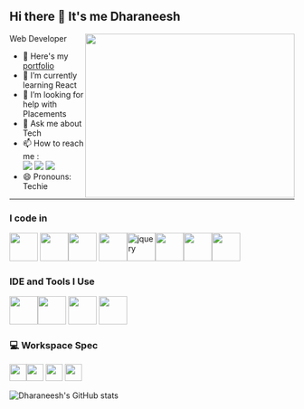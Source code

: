 ## Hi there 👋 It's me Dharaneesh 
 Web Developer
<img align="right" width="370" height="290" src="https://i.pinimg.com/originals/47/f0/34/47f0342cec72b800463bf003eac1257e.gif">
- 🔭 Here's my [portfolio](https://dharaneesh.netlify.app)                                                 
- 🌱 I’m currently learning React
- 🤔 I’m looking for help with Placements
- 💬 Ask me about Tech
- 📫 How to reach me :
<br /> [<img src="https://img.shields.io/badge/Instagram-1DA1F2?style=for-the-badge&logo=instagram&logoColor=white" />](https://www.instagram.com/dharaneesh_v_d?igsh=MW96dzlzYW9nNXQ0bw==) [<img src="https://img.shields.io/badge/LinkedIn-0077B5?style=for-the-badge&logo=linkedin&logoColor=white" />](https://www.linkedin.com/in/dharaneesh-v-d?utm_source=share&utm_campaign=share_via&utm_content=profile&utm_medium=android_app)
[<img src="https://img.shields.io/badge/website-1DA1F2?style=for-the-badge&logo=web&logoColor=white" />](https://www.instagram.com/dharaneesh_v_d?igsh=MW96dzlzYW9nNXQ0bw==) 
- 😄 Pronouns: Techie
---
### I code in
<img height="50" width="50" src="https://img.icons8.com/color/48/000000/html-5.png" /> <img height="50" width="50" src="https://img.icons8.com/color/48/000000/css3.png" /><img height="50" width="50" src="https://img.icons8.com/color/48/000000/bootstrap.png" /> <img height="50" width="50" src="https://img.icons8.com/color/48/000000/javascript.png"/><img width="50" height="50" src="https://img.icons8.com/ios-filled/50/000000/jquery.png" alt="jquery"/><img height="50" width="50" src="https://img.icons8.com/color/48/000000/php.png"/><img height="50" width="50" src="https://img.icons8.com/color/48/000000/mysql-logo.png"/><img height="50" width="50" src="https://img.icons8.com/color/48/000000/mongodb.png"/>

### IDE and Tools I Use
<img height="50" width="50" src="https://img.icons8.com/color/48/000000/visual-studio-code-2019.png"/><img height="50" width="50" src="https://img.icons8.com/color/50/000000/git.png"/>  <img height="50" width="50" src="https://img.icons8.com/doodle/48/000000/adobe-photoshop.png"/> <img height="50" src="https://img.shields.io/badge/Netlify-00C7B7?style=for-the-badge&logo=netlify&logoColor=white"/> 


### 💻 Workspace Spec
<img height="30" src="https://img.shields.io/badge/windows_11-ED1C24?style=for-the-badge&logo=hp&logoColor=white"/><img height="30" src="https://img.shields.io/badge/ubuntu-ED1C24?style=for-the-badge&logo=hp&logoColor=white"/>  <img height="30" src="https://img.shields.io/badge/NVIDIA-RTX2050-76B900?style=for-the-badge&logo=nvidia&logoColor=white"/>  <img height="30" src="https://img.shields.io/badge/AMD-Ryzen_5_7535HS-ED1C24?style=for-the-badge&logo=amd&logoColor=white"/> 

![Dharaneesh's GitHub stats](https://github-readme-stats.vercel.app/api?username=dharaneesh8688&theme=dark&show_icons=true&&hide=issues,contribs)


